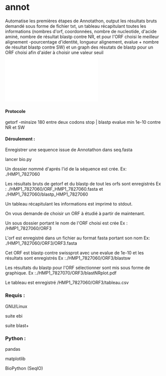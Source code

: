 # annot
Automatise les premières étapes de Annotathon, output les résultats bruts demandé sous forme de fichier txt, un tableau récapitulant toutes les informations (nombres d'orf, coordonnées, nombre de nucleotide, d'acide aminé, nombre de résultat blastp contre NR, et pour l'ORF choisi le meilleur alignement -pourcentage d'identité, longueur alignement, evalue + nombre de résultat blastp contre SW)
et un graph des résutats de blastp pour un ORF choisi afin d'aider à choisir une valeur seuil ![Screenshot](/HMP1_7827070/ORF3/blastNRplot.pdf)

#### Protocole 
getorf -minsize 180 entre deux codons stop | blastp evalue min 1e-10 contre NR et SW 

#### Déroulement : 

Enregistrer une sequence issue de Annotathon dans seq.fasta 

lancer bio.py 

Un dossier nommé d'aprés l'id de la séquence est crée. Ex: ./HMP1_7827060

Les résultats bruts de getorf et du blastp de tout les orfs sont enregistrés Ex : ./HMP1_7827060/ORF_HMP1_7827060.fasta et ./HMP1_7827060/blastp_HMP1_7827060

Un tableau récapitulant les informations est imprimé to stdout. 

On vous demande de choisir un ORF à étudié à partir de maintenant.

Un sous dossier portant le nom de l'ORF choisi est crée Ex : /HMP1_7827060/ORF3

L'orf est enregistré dans un fichier au format fasta portant son nom Ex: ./HMP1_7827060/ORF3/ORF3.fasta

Cet ORF est blastp contre swissprot avec une evalue de 1e-10 et les résultats sont enregistrés Ex :./HMP1_7827060/ORF3/blastsw

Les résultats du blastp pour l'ORF sélectionner sont mis sous forme de graphique. Ex :./HMP1_7827070/ORF3/blastNRplot.pdf


Le tableau est enregistré /HMP1_7827060/ORF3/tableau.csv



### Requis : 

GNU/Linux

suite ebi 

suite blast+


### Python : 

pandas

matplotlib

BioPython (SeqIO)
